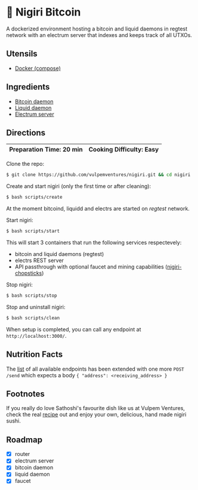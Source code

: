 # 🍣 Nigiri Bitcoin

A dockerized environment hosting a bitcoin and liquid daemons in regtest network with an electrum server that indexes and keeps track of all UTXOs.

## Utensils

* [Docker (compose)](https://docs.docker.com/compose/)

## Ingredients

* [Bitcoin daemon](https://bitcoin.org/en/bitcoin-core/)
* [Liquid daemon](https://blockstream.com/liquid/)
* [Electrum server](https://github.com/Blockstream/electrs)

## Directions

| Preparation Time: 20 min  | Cooking Difficulty: Easy |
| --- | --- |

Clone the repo:

```bash
$ git clone https://github.com/vulpemventures/nigiri.git && cd nigiri
```

Create and start nigiri (only the first time or after cleaning):

```bash
$ bash scripts/create
```

At the moment bitcoind, liquidd and electrs are started on *regtest* network.

Start nigiri:

```bash
$ bash scripts/start
```

This will start 3 containers that run the following services respectevely:

* bitcoin and liquid daemons (regtest)
* electrs REST server
* API passthrough with optional faucet and mining capabilities ([nigiri-chopsticks](https://github.com/vulpemventures/nigiri-chopsticks))

Stop nigiri:

```bash
$ bash scripts/stop
```

Stop and uninstall nigiri:

```bash
$ bash scripts/clean
```

When setup is completed, you can call any endpoint at `http://localhost:3000/`.

## Nutrition Facts

The [list](https://github.com/blockstream/esplora/blob/master/API.md) of all available endpoints has been extended with one more `POST /send` which expects a body `{ "address": <receiving_address> }`

## Footnotes

If you really do love Sathoshi's favourite dish like us at Vulpem Ventures, check the real [recipe](https://www.allrecipes.com/recipe/228952/nigiri-sushi/) out and enjoy your own, delicious, hand made nigiri sushi.

## Roadmap

- [x] router
- [x] electrum server
- [x] bitcoin daemon
- [x] liquid daemon
- [x] faucet
